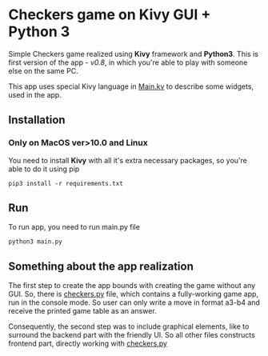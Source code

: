 # Checkers game on Kivy GUI + Python 3
Simple Checkers game realized using **Kivy** framework and **Python3**. This is first version of the app - *v0.8*, in which you're able to play with someone else on the same PC.

This app uses special Kivy language in [Main.kv](Main.kv) to describe some widgets, used in the app.
## Installation
### Only on MacOS ver>10.0 and Linux
You need to install **Kivy** with all it's extra necessary packages, so you're able to do it using pip

`pip3 install -r requirements.txt` 
## Run
To run app, you need to run main.py file

`python3 main.py`
## Something about the app realization
The first step to create the app bounds with creating the game without any GUI. So, there is [checkers.py](checkers.py) file, which contains a fully-working game app, run in the console mode. So user can only write a move in format a3-b4 and receive the printed game table as an answer.

Consequently, the second step was to include graphical elements, like to surround the backend part with the friendly UI. So all other files constructs frontend part, directly working with [checkers.py](checkers.py) 


